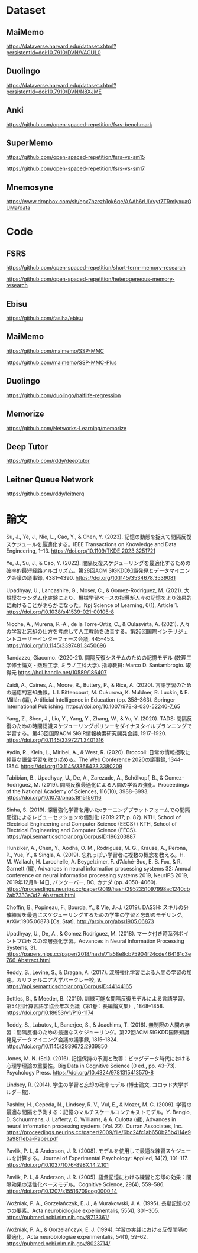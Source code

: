 # Dataset

## MaiMemo

https://dataverse.harvard.edu/dataset.xhtml?persistentId=doi:10.7910/DVN/VAGUL0

## Duolingo

https://dataverse.harvard.edu/dataset.xhtml?persistentId=doi:10.7910/DVN/N8XJME

## Anki

https://github.com/open-spaced-repetition/fsrs-benchmark

## SuperMemo

https://github.com/open-spaced-repetition/fsrs-vs-sm15

https://github.com/open-spaced-repetition/fsrs-vs-sm17

## Mnemosyne

https://www.dropbox.com/sh/epx7hzezh1ok6qe/AAAh6rUIVvyt7TRmlyxuaOUMa/data

# Code

## FSRS

https://github.com/open-spaced-repetition/short-term-memory-research

https://github.com/open-spaced-repetition/heterogeneous-memory-research

## Ebisu

https://github.com/fasiha/ebisu

## MaiMemo

https://github.com/maimemo/SSP-MMC

https://github.com/maimemo/SSP-MMC-Plus

## Duolingo

https://github.com/duolingo/halflife-regression

## Memorize

https://github.com/Networks-Learning/memorize

## Deep Tutor

https://github.com/rddy/deeptutor

## Leitner Queue Network

https://github.com/rddy/leitnerq

# 論文

Su, J., Ye, J., Nie, L., Cao, Y., & Chen, Y. (2023). 記憶の動態を捉えて間隔反復スケジュールを最適化する。IEEE Transactions on Knowledge and Data Engineering, 1–13. https://doi.org/10.1109/TKDE.2023.3251721

Ye, J., Su, J., & Cao, Y. (2022). 間隔反復スケジューリングを最適化するための確率的最短経路アルゴリズム。第28回ACM SIGKDD知識発見とデータマイニング会議の議事録, 4381–4390. https://doi.org/10.1145/3534678.3539081

Upadhyay, U., Lancashire, G., Moser, C., & Gomez-Rodriguez, M. (2021). 大規模なランダム化実験により、機械学習ベースの指導が人々の記憶をより効果的に助けることが明らかになった。Npj Science of Learning, 6(1), Article 1. https://doi.org/10.1038/s41539-021-00105-8

Nioche, A., Murena, P.-A., de la Torre-Ortiz, C., & Oulasvirta, A. (2021). 人々の学習と忘却の仕方を考慮して人工教師を改善する。第26回国際インテリジェントユーザーインターフェース会議, 445–453. https://doi.org/10.1145/3397481.3450696

Randazzo, Giacomo. (2020-21). 間隔反復システムのための記憶モデル (数理工学修士論文 - 数理工学, ミラノ工科大学). 指導教員: Marco D. Santambrogio. 取得元 https://hdl.handle.net/10589/186407

Zaidi, A., Caines, A., Moore, R., Buttery, P., & Rice, A. (2020). 言語学習のための適応的忘却曲線。I. I. Bittencourt, M. Cukurova, K. Muldner, R. Luckin, & E. Millán (編), Artificial Intelligence in Education (pp. 358–363). Springer International Publishing. https://doi.org/10.1007/978-3-030-52240-7_65

Yang, Z., Shen, J., Liu, Y., Yang, Y., Zhang, W., & Yu, Y. (2020). TADS: 間隔反復のための時間認識スケジューリングポリシーをダイナスタイルプランニングで学習する。第43回国際ACM SIGIR情報検索研究開発会議, 1917–1920. https://doi.org/10.1145/3397271.3401316

Aydin, R., Klein, L., Miribel, A., & West, R. (2020). Broccoli: 日常の情報摂取に軽量な語彙学習を散りばめる。The Web Conference 2020の議事録, 1344–1354. https://doi.org/10.1145/3366423.3380209

Tabibian, B., Upadhyay, U., De, A., Zarezade, A., Schölkopf, B., & Gomez-Rodriguez, M. (2019). 間隔反復最適化による人間の学習の強化。Proceedings of the National Academy of Sciences, 116(10), 3988–3993. https://doi.org/10.1073/pnas.1815156116

Sinha, S. (2019). 深層強化学習を用いたeラーニングプラットフォームでの間隔反復によるレビューセッションの個別化 (2019:217; p. 82). KTH, School of Electrical Engineering and Computer Science (EECS) / KTH, School of Electrical Engineering and Computer Science (EECS). https://api.semanticscholar.org/CorpusID:196203887

Hunziker, A., Chen, Y., Aodha, O. M., Rodriguez, M. G., Krause, A., Perona, P., Yue, Y., & Singla, A. (2019). 忘れっぽい学習者に複数の概念を教える。H. M. Wallach, H. Larochelle, A. Beygelzimer, F. d’Alché-Buc, E. B. Fox, & R. Garnett (編), Advances in neural information processing systems 32: Annual conference on neural information processing systems 2019, NeurIPS 2019, 2019年12月8-14日, バンクーバー, BC, カナダ (pp. 4050–4060). https://proceedings.neurips.cc/paper/2019/hash/2952351097998ac1240cb2ab7333a3d2-Abstract.html

Choffin, B., Popineau, F., Bourda, Y., & Vie, J.-J. (2019). DAS3H: スキルの分散練習を最適にスケジューリングするための学生の学習と忘却のモデリング。ArXiv:1905.06873 \[Cs, Stat\]. http://arxiv.org/abs/1905.06873

Upadhyay, U., De, A., & Gomez Rodriguez, M. (2018). マーク付き時系列ポイントプロセスの深層強化学習。Advances in Neural Information Processing Systems, 31. https://papers.nips.cc/paper/2018/hash/71a58e8cb75904f24cde464161c3e766-Abstract.html

Reddy, S., Levine, S., & Dragan, A. (2017). 深層強化学習による人間の学習の加速。カリフォルニア大学バークレー校, 9. https://api.semanticscholar.org/CorpusID:44144165

Settles, B., & Meeder, B. (2016). 訓練可能な間隔反復モデルによる言語学習。第54回計算言語学協会年次会議（第1巻：長編論文集）, 1848–1858. https://doi.org/10.18653/v1/P16-1174

Reddy, S., Labutov, I., Banerjee, S., & Joachims, T. (2016). 無制限の人間の学習：間隔反復のための最適なスケジューリング。第22回ACM SIGKDD国際知識発見データマイニング会議の議事録, 1815–1824. https://doi.org/10.1145/2939672.2939850

Jones, M. N. (Ed.). (2016). 記憶保持の予測と改善：ビッグデータ時代における心理学理論の重要性。Big Data in Cognitive Science (0 ed., pp. 43–73). Psychology Press. https://doi.org/10.4324/9781315413570-8

Lindsey, R. (2014). 学生の学習と忘却の確率モデル (博士論文, コロラド大学ボルダー校).

Pashler, H., Cepeda, N., Lindsey, R. V., Vul, E., & Mozer, M. C. (2009). 学習の最適な間隔を予測する：記憶のマルチスケールコンテキストモデル。Y. Bengio, D. Schuurmans, J. Lafferty, C. Williams, & A. Culotta (編), Advances in neural information processing systems (Vol. 22). Curran Associates, Inc. https://proceedings.neurips.cc/paper/2009/file/6bc24fc1ab650b25b4114e93a98f1eba-Paper.pdf

Pavlik, P. I., & Anderson, J. R. (2008). モデルを使用して最適な練習スケジュールを計算する。Journal of Experimental Psychology: Applied, 14(2), 101–117. https://doi.org/10.1037/1076-898X.14.2.101

Pavlik, P. I., & Anderson, J. R. (2005). 語彙記憶における練習と忘却の効果：間隔効果の活性化ベースモデル。Cognitive Science, 29(4), 559–586. https://doi.org/10.1207/s15516709cog0000_14

Woźniak, P. A., Gorzelańczyk, E. J., & Murakowski, J. A. (1995). 長期記憶の2つの要素。Acta neurobiologiae experimentalis, 55(4), 301–305. https://pubmed.ncbi.nlm.nih.gov/8713361/

Woźniak, P. A., & Gorzelańczyk, E. J. (1994). 学習の実践における反復間隔の最適化。Acta neurobiologiae experimentalis, 54(1), 59–62. https://pubmed.ncbi.nlm.nih.gov/8023714/